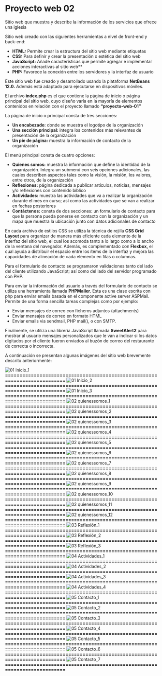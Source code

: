 # Proyecto web 02
Sitio web que muestra y describe la información de los servicios que ofrece una iglesia

Sitio web creado con las siguientes herramientas a nivel de front-end y back-end:

- **HTML:**	Permite crear la estructura del sitio web mediante etiquetas
- **CSS:**	Para definir y crear la presentación o estética del sitio web
- **JavaScript:**	Añade características que permite agregar e implementar acciones interactivas al sitio web**
- **PHP:**	Favorece la conexión entre los servidores y la interfaz de usuario

Este sitio web fue creado y desarrollado usando la plataforma **NetBeans 12.0.** Además está adaptado para ejecutarse en dispositivos móviles.

El archivo **index.php** es el que contiene la página de inicio o página principal del sitio web, cuyo diseño varía en la mayoría de elementos contenidos en relación con el proyecto llamado **“proyecto-web-01”**

La página de inicio o principal consta de tres secciones: 
- **Un encabezado:**	donde se muestra el logotipo de la organización
- **Una sección principal:**	integra los contenidos más relevantes de presentación de la organización 
- **Un pie de página:** 	muestra la información de contacto de la organización

El menú principal consta de cuatro opciones: 
- **Quienes somos:**	muestra la información que define la identidad de la organización. Integra un submenú con seis opciones adicionales, las cuales describen aspectos tales como la visión, la misión, los valores, entre otros, de la organización
- **Reflexiones:**	página dedicada a publicar artículos, noticias, mensajes y/o reflexiones con contenido bíblico
- **Actividades:**	muestra las actividades que va a realizar la organización durante el mes en curso; así como las actividades que se van a realizar en fechas posteriores 
- **Contáctenos:**	consta de dos secciones: un formulario de contacto para que la persona pueda ponerse en contacto con la organización y un mapa que muestra la ubicación junto con datos adicionales de contacto

En cada archivo de estilos CSS se utiliza la técnica de rejilla **CSS Grid Layout** para organizar de manera más eficiente cada elemento de la interfaz del sitio web, el cual los acomoda tanto a lo largo como a lo ancho de la ventana del navegador. Además, es complementado con **Flexbox,** el cual ayuda a distribuir el espacio entre los ítems de la interfaz y mejora las capacidades de alineación de cada elemento en filas o columnas.

Para el formulario de contacto se programaron validaciones tanto del lado del cliente utilizando JavaScript; así como del lado del servidor programado con PHP.

Para enviar la información del usuario a través del formulario de contacto se utiliza una herramienta  llamada **PHPMailer.** Esta es una clase escrita con php para enviar emails basada en el componente active server ASPMail. Permite de una forma sencilla tareas complejas como por ejemplo:
- Enviar mensajes de correo con ficheros adjuntos (attachments) 
- Enviar mensajes de correo en formato HTML 
- Enviar emails via sendmail, PHP mail(), o con SMTP.

Finalmente, se utiliza una librería JavaScript llamada **SweetAlert2** para mostrar al usuario mensajes personalizados que le van a indicar si los datos digitados por el cliente fueron enviados al buzón de correo del restaurante de  correcta o incorrecta.

A continuación se presentan algunas imágenes del sitio web brevemente descrito anteriormente:

![01  Inicio_1](https://github.com/misproyectosweb/proyecto-web-02/assets/98922137/f83383fa-dda7-4deb-a58d-65d4f6dc4f55)
**==========================================================================**
![01  Inicio_2](https://github.com/misproyectosweb/proyecto-web-02/assets/98922137/7498d60c-fba2-41ff-b536-f1accb6cf991)
**==========================================================================**
![01  Inicio_3](https://github.com/misproyectosweb/proyecto-web-02/assets/98922137/317160a3-0bf4-4abf-9d90-f663a12d3469)
**==========================================================================**
![02  quienessomos_1](https://github.com/misproyectosweb/proyecto-web-02/assets/98922137/885b044b-7850-472b-9567-ee7d36b8148f)
**==========================================================================**
![02  quienessomos_2](https://github.com/misproyectosweb/proyecto-web-02/assets/98922137/e1ed0ac9-a0c7-459b-bd7b-721de5686e8c)
**==========================================================================**
![02  quienessomos_3](https://github.com/misproyectosweb/proyecto-web-02/assets/98922137/2265239f-cfaa-4809-9d92-e6c5b2a4cf17)
**==========================================================================**
![02  quienessomos_4](https://github.com/misproyectosweb/proyecto-web-02/assets/98922137/9fdb76c1-452e-4c83-b13a-6472bfd81a25)
**==========================================================================**
![02  quienessomos_5](https://github.com/misproyectosweb/proyecto-web-02/assets/98922137/58b07bc0-74d4-4270-9603-8c2b15952601)
**==========================================================================**
![02  quienessomos_6](https://github.com/misproyectosweb/proyecto-web-02/assets/98922137/38cfcc0b-c869-4e57-9173-fdaa79ede396)
**==========================================================================**
![02  quienessomos_7](https://github.com/misproyectosweb/proyecto-web-02/assets/98922137/583c2572-cf07-4e14-8b37-d87283475103)
**==========================================================================**
![02  quienessomos_8](https://github.com/misproyectosweb/proyecto-web-02/assets/98922137/5d0809ec-6e41-4f33-9818-d9ddde489eac)
**==========================================================================**
![02  quienessomos_9](https://github.com/misproyectosweb/proyecto-web-02/assets/98922137/3631808c-5e46-4711-a742-cbfd88ea0d2c)
**==========================================================================**
![02  quienessomos_10](https://github.com/misproyectosweb/proyecto-web-02/assets/98922137/7d7da246-237d-4047-aa07-4c4bdd4d5da5)
**==========================================================================**
![02  quienessomos_11](https://github.com/misproyectosweb/proyecto-web-02/assets/98922137/eae79709-7c82-4edf-96aa-60da5d862640)
**==========================================================================**
![02  quienessomos_12](https://github.com/misproyectosweb/proyecto-web-02/assets/98922137/3a6147a6-f037-49f1-adf5-63dc22a0cdbf)
**==========================================================================**
![03  Reflexión_1](https://github.com/misproyectosweb/proyecto-web-02/assets/98922137/3026a181-f0ed-4e3e-9d8f-45e5d18b1641)
**==========================================================================**
![03  Reflexión_2](https://github.com/misproyectosweb/proyecto-web-02/assets/98922137/2d00dd82-3d6a-488d-b22c-98ace734f17d)
**==========================================================================**
![03  Reflexión_3](https://github.com/misproyectosweb/proyecto-web-02/assets/98922137/3759b604-46ae-4e6f-8508-b1dfe3f25c3c)
**==========================================================================**
![04  Actividades_1](https://github.com/misproyectosweb/proyecto-web-02/assets/98922137/9fed731f-097d-4972-bc77-ebbf82afd471)
**==========================================================================**
![04  Actividades_2](https://github.com/misproyectosweb/proyecto-web-02/assets/98922137/b8d12d2e-0492-49f9-a455-9cf38dbe5619)
**==========================================================================**
![04  Actividades_3](https://github.com/misproyectosweb/proyecto-web-02/assets/98922137/3b273373-a3d0-49ed-8e6e-00c5759ab5dc)
**==========================================================================**
![04  Actividades_4](https://github.com/misproyectosweb/proyecto-web-02/assets/98922137/1821dcda-9fb7-40be-90c1-863b3d609448)
**==========================================================================**
![05  Contacto_1](https://github.com/misproyectosweb/proyecto-web-02/assets/98922137/ac69e842-5692-4c02-affb-3f417936c20d)
**==========================================================================**
![05  Contacto_2](https://github.com/misproyectosweb/proyecto-web-02/assets/98922137/038c6b2a-5be7-49ce-8c63-69f6b1c7424a)
**==========================================================================**
![05  Contacto_3](https://github.com/misproyectosweb/proyecto-web-02/assets/98922137/b8db6ff0-57dd-4582-ba26-4836027ec144)
**==========================================================================**
![05  Contacto_4](https://github.com/misproyectosweb/proyecto-web-02/assets/98922137/e43ddf23-9101-48ac-86fb-f917b927fcff)
**==========================================================================**
![05  Contacto_5](https://github.com/misproyectosweb/proyecto-web-02/assets/98922137/436e050f-3824-48e8-af5e-d994b024c431)
**==========================================================================**
![05  Contacto_6](https://github.com/misproyectosweb/proyecto-web-02/assets/98922137/abcf7048-7248-4b1c-89ec-456f3752a7af)
**==========================================================================**
![05  Contacto_7](https://github.com/misproyectosweb/proyecto-web-02/assets/98922137/4db8ec32-0a96-4d05-ba74-7a5f2693b7b3)
**==========================================================================**
